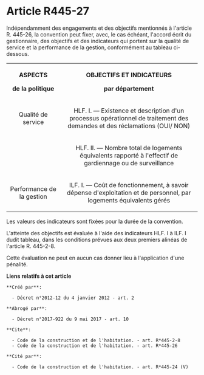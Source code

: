 # Article R445-27

Indépendamment des engagements et des objectifs mentionnés à l'article R. 445-26, la convention peut fixer, avec, le cas
échéant, l'accord écrit du gestionnaire, des objectifs et des indicateurs qui portent sur la qualité de service et la
performance de la gestion, conformément au tableau ci-dessous. 

<table>
    <tbody>
      <tr>
        <th>

ASPECTS 

de la politique 

</th>
        <th>

OBJECTIFS ET INDICATEURS 

par département 

</th>
      </tr>
      <tr>
        <td align="center">

Qualité de service 

</td>
        <td align="center">

HLF. I. ― Existence et description d'un processus opérationnel de traitement des demandes et des réclamations (OUI/ NON) 

</td>
      </tr>
      <tr>
        <td align="center">

</td>
        <td align="center">

HLF. II. ― Nombre total de logements équivalents rapporté à l'effectif de gardiennage ou de surveillance 

</td>
      </tr>
      <tr>
        <td align="center">

Performance de la gestion 

</td>
        <td align="center">

ILF. I. ― Coût de fonctionnement, à savoir dépense d'exploitation et de personnel, par logements équivalents gérés 

</td>
      </tr>
    </tbody>
  </table>

Les valeurs des indicateurs sont fixées pour la durée de la convention. 

L'atteinte des objectifs est évaluée à l'aide des indicateurs HLF. I à ILF. I dudit tableau, dans les conditions prévues aux
deux premiers alinéas de l'article R. 445-2-8. 

Cette évaluation ne peut en aucun cas donner lieu à l'application d'une pénalité.

**Liens relatifs à cet article**

	**Créé par**:

	  - Décret n°2012-12 du 4 janvier 2012 - art. 2

	**Abrogé par**:

	  - Décret n°2017-922 du 9 mai 2017 - art. 10

	**Cite**:

	  - Code de la construction et de l'habitation. - art. R*445-2-8
	  - Code de la construction et de l'habitation. - art. R*445-26

	**Cité par**:

	  - Code de la construction et de l'habitation. - art. R*445-24 (V)
